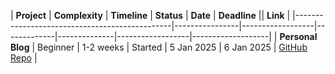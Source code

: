 | **Project**                                   | **Complexity** | **Timeline**     | **Status**  | **Date**     | **Deadline**     || **Link**          |
|-----------------------------------------------|----------------|------------------|-------------|--------------|------------------|-------------------|
| **Personal Blog**                             | Beginner       | 1-2 weeks        | Started     | 5 Jan 2025   | 6 Jan 2025       | [GitHub Repo](https://github.com/AbhiDiva96/PersonalBlog.git)  |
